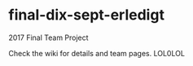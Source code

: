 # final-dix-sept-erledigt
2017 Final Team Project

Check the wiki for details and team pages.
LOL0LOL